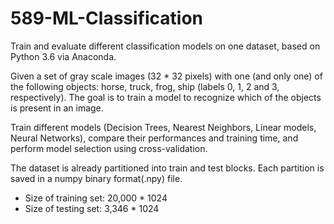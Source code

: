 # 589-ML-Classification
Train and evaluate different classification models on one dataset, based on Python 3.6 via Anaconda.

Given a set of gray scale images (32 * 32 pixels) with one (and only one) of the following objects: horse, truck, frog, ship (labels 0, 1, 2 and 3, respectively). The goal is to train a model to recognize which of the objects is present in an image. 

Train different models (Decision Trees, Nearest Neighbors, Linear models, Neural Networks), compare their performances and training time, and perform model selection using cross-validation.

The dataset is already partitioned into train and test blocks. Each partition is saved in a numpy binary format(.npy) file.
- Size of training set: 20,000 * 1024
- Size of testing set: 3,346 * 1024
